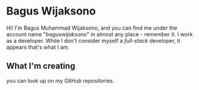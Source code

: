 # Bagus Wijaksono

Hi! I'm Bagus Muhammad Wijaksono, and you can find me under the account name "_baguswijaksono_" in almost any place - remember it. I work as a developer. While I don't consider myself a _full-stack_ developer, it appears that's what I am.

## What I'm creating
you can look up on my GitHub repositories.
